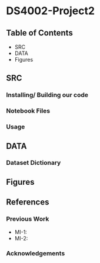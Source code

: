 # DS4002-Project2

## Table of Contents
- SRC
- DATA
- Figures

## SRC
### Installing/ Building our code
### Notebook Files
### Usage

## DATA
### Dataset Dictionary

## Figures
## References
### Previous Work
- MI-1: 
- MI-2:

### Acknowledgements

